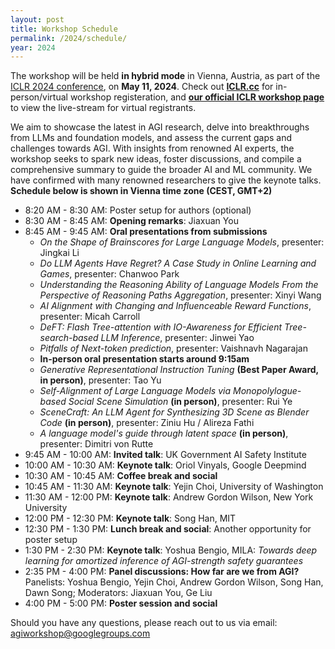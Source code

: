 ```yaml
---
layout: post
title: Workshop Schedule
permalink: /2024/schedule/
year: 2024
---
```


The workshop will be held **in hybrid mode** in Vienna, Austria, as part of the [ICLR 2024 conference](https://iclr.cc/Conferences/2024), on **May 11, 2024**. Check out **[ICLR.cc](iclr.cc)** for in-person/virtual workshop registeration, and **[our official ICLR workshop page](https://iclr.cc/virtual/2024/workshop/20570)** to view the live-stream for virtual registrants.

We aim to showcase the latest in AGI research, delve into breakthroughs from LLMs and foundation models, and assess the current gaps and challenges towards AGI. With insights from renowned AI experts, the workshop seeks to spark new ideas, foster discussions, and compile a comprehensive summary to guide the broader AI and ML community. We have confirmed with many renowned researchers to give the keynote talks. **Schedule below is shown in Vienna time zone (CEST, GMT+2)**

- 8:20 AM - 8:30 AM: Poster setup for authors (optional)
- 8:30 AM - 8:45 AM: **Opening remarks**: Jiaxuan You
- 8:45 AM - 9:45 AM: **Oral presentations from submissions**
  - *On the Shape of Brainscores for Large Language Models*, presenter: Jingkai Li
  - *Do LLM Agents Have Regret? A Case Study in Online Learning and Games*, presenter: Chanwoo Park
  - *Understanding the Reasoning Ability of Language Models From the Perspective of Reasoning Paths Aggregation*, presenter: Xinyi Wang
  - *AI Alignment with Changing and Influenceable Reward Functions*, presenter: Micah Carroll
  - *DeFT: Flash Tree-attention with IO-Awareness for Efficient Tree-search-based LLM Inference*, presenter: Jinwei Yao
  - *Pitfalls of Next-token prediction*, presenter: Vaishnavh Nagarajan
  - **In-person oral presentation starts around 9:15am**
  - *Generative Representational Instruction Tuning* **(Best Paper Award, in person)**, presenter: Tao Yu
  - *Self-Alignment of Large Language Models via Monopolylogue-based Social Scene Simulation* **(in person)**, presenter: Rui Ye
  - *SceneCraft: An LLM Agent for Synthesizing 3D Scene as Blender Code* **(in person)**, presenter: Ziniu Hu / Alireza Fathi
  - *A language model's guide through latent space* **(in person)**, presenter: Dimitri von Rutte
- 9:45 AM - 10:00 AM: **Invited talk**: UK Government AI Safety Institute
- 10:00 AM - 10:30 AM: **Keynote talk**: Oriol Vinyals, Google Deepmind
- 10:30 AM - 10:45 AM: **Coffee break and social**
- 10:45 AM - 11:30 AM: **Keynote talk**: Yejin Choi, University of Washington
- 11:30 AM - 12:00 PM: **Keynote talk**: Andrew Gordon Wilson, New York University
- 12:00 PM - 12:30 PM: **Keynote talk**: Song Han, MIT
- 12:30 PM - 1:30 PM: **Lunch break and social**: Another opportunity for poster setup
- 1:30 PM - 2:30 PM: **Keynote talk**: Yoshua Bengio, MILA: *Towards deep learning for amortized inference of AGI-strength safety guarantees*
- 2:35 PM - 4:00 PM: **Panel discussions: How far are we from AGI?** Panelists: Yoshua Bengio, Yejin Choi, Andrew Gordon Wilson, Song Han, Dawn Song; Moderators: Jiaxuan You, Ge Liu
- 4:00 PM - 5:00 PM: **Poster session and social**


Should you have any questions, please reach out to us via email:<br>
[agiworkshop@googlegroups.com](agiworkshop@googlegroups.com)
